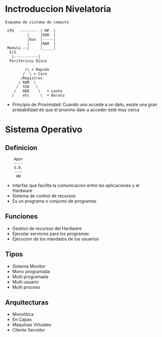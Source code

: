 # Inctroduccion Nivelatoria

```
Esquema de sistema de computo

 CPU   -------- | MP  |
          |     |ROM  |
          |bus  |-----|
          |     |RAM  |
 Modulo --|     |_____|
  E/S
   |-----------|
  Perifericos Disco
```


```
         /\ + Rapido
        /  \ + Caro
       /Registros
      / RAM  \
     /  SSD   \
    /   HDD    \   + Lento
   /    etc     \  + Barato
```

* Principio de Proximidad: Cuando uno accede a un dato, existe
  una gran probabilidad de que el proximo dato a acceder esté
  muy cerca

# Sistema Operativo

## Definicion

```
    Apps
    ----
    S.O.
    ----
     HW
```

* Interfaz que facilita la comunicacion entre las aplicaciones y
el Hardware
* Sistema de control de recursos
* Es un programa o conjunto de programas

## Funciones

* Gestion de recursos del Hardware
* Ejecutar servicios para los programas
* Ejecucion de los mandatos de los usuarios

## Tipos

* Sistema Monitor
* Mono programada
* Multi programada
* Multi usuario
* Multi proceso

## Arquitecturas

* Monolitica
* En Capas
* Maquinas Virtuales
* Cliente Servidor
